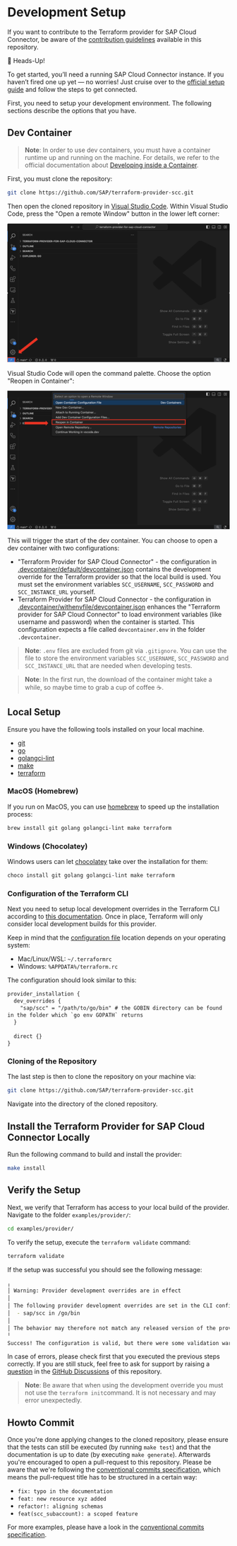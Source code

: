 # Development Setup

If you want to contribute to the Terraform provider for SAP Cloud Connector, be aware of the [contribution guidelines](CONTRIBUTING.md) available in this repository.

🚀 Heads-Up!

To get started, you’ll need a running SAP Cloud Connector instance. If you haven’t fired one up yet — no worries! Just cruise over to the [official setup guide](https://help.sap.com/docs/connectivity/sap-btp-connectivity-cf/installation) and follow the steps to get connected.

First, you need to setup your development environment. The following sections describe the options that you have.

## Dev Container

> **Note**: In order to use dev containers, you must have a container runtime up and running on the machine. For details, we refer to the official documentation about [Developing inside a Container](https://code.visualstudio.com/docs/devcontainers/containers).

First, you must clone the repository:

```bash
git clone https://github.com/SAP/terraform-provider-scc.git
```

Then open the cloned repository in [Visual Studio Code](https://code.visualstudio.com/). Within Visual Studio Code, press the "Open a remote Window" button in the lower left corner:

![screenshot of Visual Studio Code - Open a Remote Window](assets/VSCode_Show_Open_Remote_Window.png)

 Visual Studio Code will open the command palette. Choose the option "Reopen in Container":

![screenshot of Visual Studio Code - Open a Remote Window](assets/VSCode_Command_Palette_Reopen.png)

This will trigger the start of the dev container. You can choose to open a dev container with two configurations:

* "Terraform Provider for SAP Cloud Connector" - the configuration in [.devcontainer/default/devcontainer.json](.devcontainer/default/devcontainer.json) contains the development override for the Terraform provider so that the local build is used. You must set the environment variables `SCC_USERNAME`, `SCC_PASSWORD` and `SCC_INSTANCE_URL` yourself.
* Terraform Provider for SAP Cloud Connector - the configuration in [.devcontainer/withenvfile/devcontainer.json](.devcontainer/withenvfile/devcontainer.json) enhances the "Terraform provider for SAP Cloud Connector" to load environment variables (like username and password) when the container is started. This configuration expects a file called `devcontainer.env` in the folder `.devcontainer`.

> **Note**: `.env` files are excluded from git via `.gitignore`. You can use the file to store the environment variables `SCC_USERNAME`, `SCC_PASSWORD` and `SCC_INSTANCE_URL` that are needed when developing tests.

> **Note**: In the first run, the download of the container might take a while, so maybe time to grab a cup of coffee ☕.

## Local Setup

Ensure you have the following tools installed on your local machine.

* [git](https://git-scm.com/)
* [go](https://go.dev/)
* [golangci-lint](https://github.com/golangci/golangci-lint)
* [make](https://www.gnu.org/software/make/)
* [terraform](https://www.terraform.io/)

### MacOS (Homebrew)

If you run on MacOS, you can use [homebrew](https://brew.sh/) to speed up the installation process:

```bash
brew install git golang golangci-lint make terraform
```

### Windows (Chocolatey)

Windows users can let [chocolatey](https://chocolatey.org/) take over the installation for them:

```bash
choco install git golang golangci-lint make terraform
```

### Configuration of the Terraform CLI

Next you need to setup local development overrides in the Terraform CLI according to [this documentation](https://developer.hashicorp.com/terraform/plugin/debugging#terraform-cli-development-overrides). Once in place, Terraform will only consider local development builds for this provider.

Keep in mind that the [configuration file](https://developer.hashicorp.com/terraform/cli/config/config-file) location depends on your operating system:

* Mac/Linux/WSL: `~/.terraformrc`
* Windows: `%APPDATA%/terraform.rc`

The configuration should look similar to this:

```hcl
provider_installation {
  dev_overrides {
    "sap/scc" = "/path/to/go/bin" # the GOBIN directory can be found in the folder which `go env GOPATH` returns
  }

  direct {}
}
```

### Cloning of the Repository

The last step is then to clone the repository on your machine via:

```bash
git clone https://github.com/SAP/terraform-provider-scc.git
```

Navigate into the directory of the cloned repository.

## Install the Terraform Provider for SAP Cloud Connector Locally

Run the following command to build and install the provider:

```bash
make install
```

## Verify the Setup

Next, we verify that Terraform has access to your local build of the provider. Navigate to the folder `examples/provider/`:

```bash
cd examples/provider/
```

To verify the setup, execute the `terraform validate` command:

```bash
terraform validate
```

If the setup was successful you should see the following message:

```bash
╷
│ Warning: Provider development overrides are in effect
│
│ The following provider development overrides are set in the CLI configuration:
│  - sap/scc in /go/bin
│
│ The behavior may therefore not match any released version of the provider and applying changes may cause the state to become incompatible with published releases.
╵
Success! The configuration is valid, but there were some validation warnings as shown above.
```

In case of errors, please check first that you executed the previous steps correctly. If you are still stuck, feel free to ask for support by raising a [question](https://github.com/SAP/terraform-provider-scc/discussions/categories/q-a) in the [GitHub Discussions](https://github.com/SAP/terraform-provider-scc/discussions) of this repository.

> **Note**: Be aware that when using the development override you must not use the `terraform init`command. It is not necessary and may error unexpectedly.

## Howto Commit

Once you're done applying changes to the cloned repository, please ensure that the tests can still be executed (by running `make test`) and that the documentation is up to date (by executing `make generate`). Afterwards you're encouraged to open a pull-request to this repository. Please be aware that we're following the [conventional commits specification](https://www.conventionalcommits.org/en/v1.0.0/), which means the pull-request title has to be structured in a certain way:

* `fix: typo in the documentation`
* `feat: new resource xyz added`
* `refactor!: aligning schemas`
* `feat(scc_subaccount): a scoped feature`

For more examples, please have a look in the [conventional commits specification](https://www.conventionalcommits.org/en/v1.0.0/).
